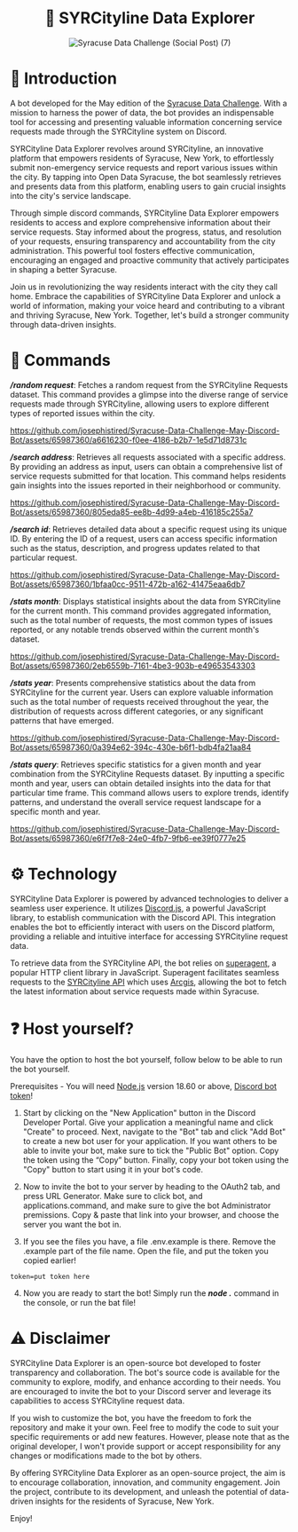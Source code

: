 <div align="center">

# 🤖 SYRCityline Data Explorer 
![Syracuse Data Challenge (Social Post) (7)](https://github.com/josephistired/Syracuse-Data-Challenge-May-Discord-Bot/assets/65987360/36025a66-991c-461e-9a19-621674977204)

</p>

</div>

# 🧠 Introduction

A bot developed for the May edition of the [Syracuse Data Challenge](https://data.syr.gov/pages/data-challenge). With a mission to harness the power of data, the bot provides an indispensable tool for accessing and presenting valuable information concerning service requests made through the SYRCityline system on Discord.

SYRCityline Data Explorer revolves around SYRCityline, an innovative platform that empowers residents of Syracuse, New York, to effortlessly submit non-emergency service requests and report various issues within the city. By tapping into Open Data Syracuse, the bot seamlessly retrieves and presents data from this platform, enabling users to gain crucial insights into the city's service landscape.

Through simple discord commands, SYRCityline Data Explorer empowers residents to access and explore comprehensive information about their service requests. Stay informed about the progress, status, and resolution of your requests, ensuring transparency and accountability from the city administration. This powerful tool fosters effective communication, encouraging an engaged and proactive community that actively participates in shaping a better Syracuse.

Join us in revolutionizing the way residents interact with the city they call home. Embrace the capabilities of SYRCityline Data Explorer and unlock a world of information, making your voice heard and contributing to a vibrant and thriving Syracuse, New York. Together, let's build a stronger community through data-driven insights.

# 💬 Commands

***/random request***: Fetches a random request from the SYRCityline Requests dataset. This command provides a glimpse into the diverse range of service requests made through SYRCityline, allowing users to explore different types of reported issues within the city.

https://github.com/josephistired/Syracuse-Data-Challenge-May-Discord-Bot/assets/65987360/a6616230-f0ee-4186-b2b7-1e5d71d8731c


***/search address***: Retrieves all requests associated with a specific address. By providing an address as input, users can obtain a comprehensive list of service requests submitted for that location. This command helps residents gain insights into the issues reported in their neighborhood or community.

https://github.com/josephistired/Syracuse-Data-Challenge-May-Discord-Bot/assets/65987360/805eda85-ee8b-4d99-a4eb-416185c255a7


***/search id***: Retrieves detailed data about a specific request using its unique ID. By entering the ID of a request, users can access specific information such as the status, description, and progress updates related to that particular request.

https://github.com/josephistired/Syracuse-Data-Challenge-May-Discord-Bot/assets/65987360/1bfaa0cc-9511-472b-a162-41475eaa6db7


***/stats month***: Displays statistical insights about the data from SYRCityline for the current month. This command provides aggregated information, such as the total number of requests, the most common types of issues reported, or any notable trends observed within the current month's dataset.

https://github.com/josephistired/Syracuse-Data-Challenge-May-Discord-Bot/assets/65987360/2eb6559b-7161-4be3-903b-e49653543303


***/stats year***: Presents comprehensive statistics about the data from SYRCityline for the current year. Users can explore valuable information such as the total number of requests received throughout the year, the distribution of requests across different categories, or any significant patterns that have emerged.

https://github.com/josephistired/Syracuse-Data-Challenge-May-Discord-Bot/assets/65987360/0a394e62-394c-430e-b6f1-bdb4fa21aa84


***/stats query***: Retrieves specific statistics for a given month and year combination from the SYRCityline Requests dataset. By inputting a specific month and year, users can obtain detailed insights into the data for that particular time frame. This command allows users to explore trends, identify patterns, and understand the overall service request landscape for a specific month and year.

https://github.com/josephistired/Syracuse-Data-Challenge-May-Discord-Bot/assets/65987360/e6f7f7e8-24e0-4fb7-9fb6-ee39f0777e25


# ⚙️ Technology

SYRCityline Data Explorer is powered by advanced technologies to deliver a seamless user experience. It utilizes [Discord.js](https://github.com/discordjs/discord.js), a powerful JavaScript library, to establish communication with the Discord API. This integration enables the bot to efficiently interact with users on the Discord platform, providing a reliable and intuitive interface for accessing SYRCityline request data.

To retrieve data from the SYRCityline API, the bot relies on [superagent](https://github.com/ladjs/superagent), a popular HTTP client library in JavaScript. Superagent facilitates seamless requests to the [SYRCityline API](https://data.syr.gov/datasets/0d58a53ccb22457990161d756ed8a870_0/api) which uses [Arcgis](https://developers.arcgis.com/rest/), allowing the bot to fetch the latest information about service requests made within Syracuse.


# ❓ Host yourself?

You have the option to host the bot yourself, follow below to be able to run the bot yourself.

Prerequisites - You will need [Node.js](https://nodejs.org/en/download) version 18.60 or above, [Discord bot token](https://discord.com/developers/applications)!

1. Start by clicking on the "New Application" button in the Discord Developer Portal.
Give your application a meaningful name and click "Create" to proceed.
Next, navigate to the "Bot" tab and click "Add Bot" to create a new bot user for your application.
If you want others to be able to invite your bot, make sure to tick the "Public Bot" option.
Copy the token using the “Copy” button.
Finally, copy your bot token using the "Copy" button to start using it in your bot's code.

2. Now to invite the bot to your server by heading to the OAuth2 tab, and press URL Generator. Make sure to click bot, and applications.command, and make sure to give the bot Administrator premissions. Copy & paste that link into your browser, and choose the server you want the bot in.

3. If you see the files you have, a file .env.example is there. Remove the .example part of the file name. Open the file, and put the token you copied earlier!

```
token=put token here
```

4. Now you are ready to start the bot! Simply run the ***node .*** command in the console, or run the bat file!


#  ⚠️ Disclaimer

SYRCityline Data Explorer is an open-source bot developed to foster transparency and collaboration. The bot's source code is available for the community to explore, modify, and enhance according to their needs. You are encouraged to invite the bot to your Discord server and leverage its capabilities to access SYRCityline request data.

If you wish to customize the bot, you have the freedom to fork the repository and make it your own. Feel free to modify the code to suit your specific requirements or add new features. However, please note that as the original developer, I won't provide support or accept responsibility for any changes or modifications made to the bot by others.

By offering SYRCityline Data Explorer as an open-source project, the aim is to encourage collaboration, innovation, and community engagement. Join the project, contribute to its development, and unleash the potential of data-driven insights for the residents of Syracuse, New York. 

Enjoy!
